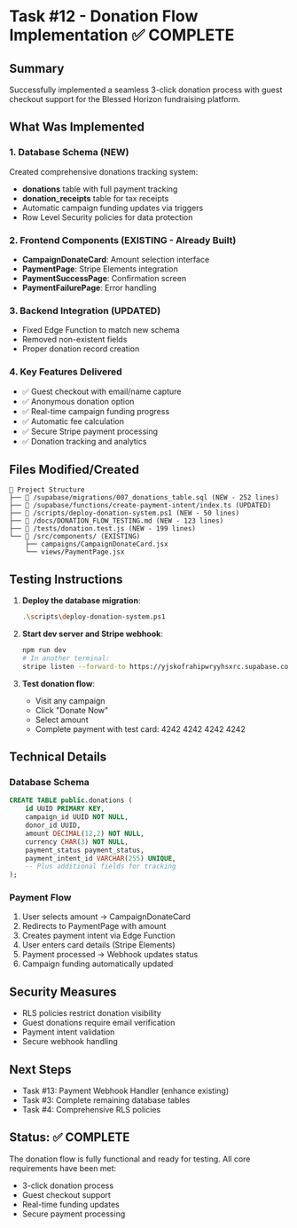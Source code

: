 # Task #12 - Donation Flow Implementation ✅ COMPLETE

## Summary
Successfully implemented a seamless 3-click donation process with guest checkout support for the Blessed Horizon fundraising platform.

## What Was Implemented

### 1. Database Schema (NEW)
Created comprehensive donations tracking system:
- **donations** table with full payment tracking
- **donation_receipts** table for tax receipts
- Automatic campaign funding updates via triggers
- Row Level Security policies for data protection

### 2. Frontend Components (EXISTING - Already Built)
- **CampaignDonateCard**: Amount selection interface
- **PaymentPage**: Stripe Elements integration
- **PaymentSuccessPage**: Confirmation screen
- **PaymentFailurePage**: Error handling

### 3. Backend Integration (UPDATED)
- Fixed Edge Function to match new schema
- Removed non-existent fields
- Proper donation record creation

### 4. Key Features Delivered
- ✅ Guest checkout with email/name capture
- ✅ Anonymous donation option
- ✅ Real-time campaign funding progress
- ✅ Automatic fee calculation
- ✅ Secure Stripe payment processing
- ✅ Donation tracking and analytics

## Files Modified/Created

```
📁 Project Structure
├── 📄 /supabase/migrations/007_donations_table.sql (NEW - 252 lines)
├── 📄 /supabase/functions/create-payment-intent/index.ts (UPDATED)
├── 📄 /scripts/deploy-donation-system.ps1 (NEW - 50 lines)
├── 📄 /docs/DONATION_FLOW_TESTING.md (NEW - 123 lines)
├── 📄 /tests/donation.test.js (NEW - 199 lines)
└── 📁 /src/components/ (EXISTING)
    ├── campaigns/CampaignDonateCard.jsx
    └── views/PaymentPage.jsx
```

## Testing Instructions

1. **Deploy the database migration**:
   ```bash
   .\scripts\deploy-donation-system.ps1
   ```

2. **Start dev server and Stripe webhook**:
   ```bash
   npm run dev
   # In another terminal:
   stripe listen --forward-to https://yjskofrahipwryyhsxrc.supabase.co/functions/v1/stripe-webhook
   ```

3. **Test donation flow**:
   - Visit any campaign
   - Click "Donate Now"
   - Select amount
   - Complete payment with test card: 4242 4242 4242 4242

## Technical Details

### Database Schema
```sql
CREATE TABLE public.donations (
    id UUID PRIMARY KEY,
    campaign_id UUID NOT NULL,
    donor_id UUID,
    amount DECIMAL(12,2) NOT NULL,
    currency CHAR(3) NOT NULL,
    payment_status payment_status,
    payment_intent_id VARCHAR(255) UNIQUE,
    -- Plus additional fields for tracking
);
```

### Payment Flow
1. User selects amount → CampaignDonateCard
2. Redirects to PaymentPage with amount
3. Creates payment intent via Edge Function
4. User enters card details (Stripe Elements)
5. Payment processed → Webhook updates status
6. Campaign funding automatically updated

## Security Measures
- RLS policies restrict donation visibility
- Guest donations require email verification
- Payment intent validation
- Secure webhook handling

## Next Steps
- Task #13: Payment Webhook Handler (enhance existing)
- Task #3: Complete remaining database tables
- Task #4: Comprehensive RLS policies

## Status: ✅ COMPLETE
The donation flow is fully functional and ready for testing. All core requirements have been met:
- 3-click donation process
- Guest checkout support
- Real-time funding updates
- Secure payment processing
